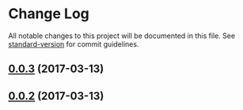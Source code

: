 # Change Log

All notable changes to this project will be documented in this file. See [standard-version](https://github.com/conventional-changelog/standard-version) for commit guidelines.

<a name="0.0.3"></a>
## [0.0.3](https://github.com/birhoff/remark-bemjson/compare/v0.0.2...v0.0.3) (2017-03-13)



<a name="0.0.2"></a>
## [0.0.2](https://github.com/birhoff/remark-bemjson/compare/v0.0.1...v0.0.2) (2017-03-13)
